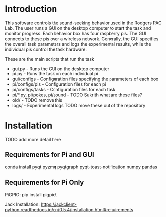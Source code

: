 # Introduction
This software controls the sound-seeking behavior used in the Rodgers PAC Lab. The user runs a GUI on the desktop computer to start the task and monitor progress. Each behavior box has four raspberry pis. The GUI connects to these pis over a wireless network. Generally, the GUI specifies the overall task parameters and logs the experimental results, while the individual pis control the task hardware.

These are the main scripts that run the task
* gui.py - Runs the GUI on the desktop computer
* pi.py - Runs the task on each individual pi
* gui/configs - Configuration files specifying the parameters of each box
* pi/configs/pis - Configuration files for each pi
* pi/configs/tasks - Configuration files for each task
* pi/*.py, pi/pokes, pi/sound - TODO Sukrith what are these files?
* old/ - TODO remove this
* logs/ - Experimental logs TODO move these out of the repository

# Installation
TODO add more detail here

## Requirements for Pi and GUI
conda install pyqt pyzmq pyqtgraph pyqt-toast-notification numpy pandas

## Requirements for Pi Only
PiGPIO: pip install pigpio\

Jack Installation: https://jackclient-python.readthedocs.io/en/0.5.4/installation.html#requirements

